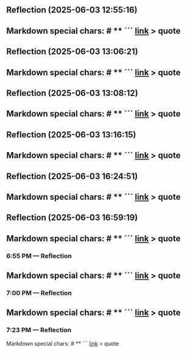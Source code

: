 

## Reflection (2025-06-03 12:55:16)

Markdown special chars: # ** ``` [link](url) > quote
---


## Reflection (2025-06-03 13:06:21)

Markdown special chars: # ** ``` [link](url) > quote
---


## Reflection (2025-06-03 13:08:12)

Markdown special chars: # ** ``` [link](url) > quote
---


## Reflection (2025-06-03 13:16:15)

Markdown special chars: # ** ``` [link](url) > quote
---


## Reflection (2025-06-03 16:24:51)

Markdown special chars: # ** ``` [link](url) > quote
---


## Reflection (2025-06-03 16:59:19)

Markdown special chars: # ** ``` [link](url) > quote
---


### 6:55 PM — Reflection

Markdown special chars: # ** ``` [link](url) > quote
---


### 7:00 PM — Reflection

Markdown special chars: # ** ``` [link](url) > quote
---


### 7:23 PM — Reflection

Markdown special chars: # ** ``` [link](url) > quote